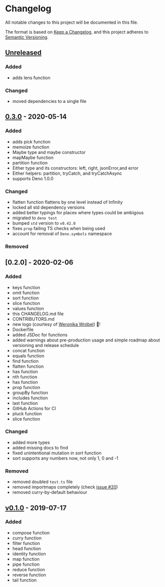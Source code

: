 # Changelog

All notable changes to this project will be documented in this file.

The format is based on [Keep a Changelog](https://keepachangelog.com/en/1.0.0/),
and this project adheres to [Semantic Versioning](https://semver.org/spec/v2.0.0.html).

## [Unreleased]

### Added
- adds lens function

### Changed
- moved dependencies to a single file

## [0.3.0] - 2020-05-14

### Added

- adds pick function
- memoize function
- Maybe type and maybe constructor
- mapMaybe function
- partition function
- Either type and its constructors: left, right, jsonError,and error
- Either helpers: partition, tryCatch, and tryCatchAsync
- supports Deno 1.0.0

### Changed

- flatten function flattens by one level instead of Infinity
- locked all std dependency versions
- added better typings for places where types could be ambigous
- migrated to `deno test`
- bumped `std` version to `v0.42.0`
- fixes `prop` failing TS checks when being used
- account for removal of `Deno.symbols` namespace

### Removed

## [0.2.0] - 2020-02-06

### Added

- keys function
- omit function
- sort function
- slice function
- values function
- this CHANGELOG.md file
- CONTRIBUTORS.md
- new logo (courtesy of [Weronika Wróbel](https://www.behance.net/weronikawrobel)) 🎉!
- Dockerfile
- added JSDoc for functions
- added warnings about pre-production usage and simple roadmap about versioning and release schedule
- concat function
- equals function
- find function
- flatten function
- has function
- nth function
- has function
- prop function
- groupBy function
- includes function
- last function
- GitHub Actions for CI
- pluck function
- slice function

### Changed

- added more types
- added missing docs to find
- fixed unintentional mutation in sort function
- sort supports any numbers now, not only 1, 0 and -1

### Removed

- removed doubled `test.ts` file
- removed importmaps completely (check [issue #20](https://github.com/galkowskit/denofun/issues/20))
- removed curry-by-default behaviour

## [v0.1.0] - 2019-07-17

### Added

- compose function
- curry function
- filter function
- head function
- identity function
- map function
- pipe function
- reduce function
- reverse function
- tail function

[Unreleased]: https://github.com/galkowskit/denofun/compare/0.3.0...HEAD
[0.3.0]: https://github.com/galkowskit/denofun/compare/v0.2.0...0.3.0
[v0.2.0]: https://github.com/galkowskit/denofun/compare/v0.1.0...v0.2.0
[v0.1.0]: https://github.com/galkowskit/denofun/releases/tag/v0.1.0
